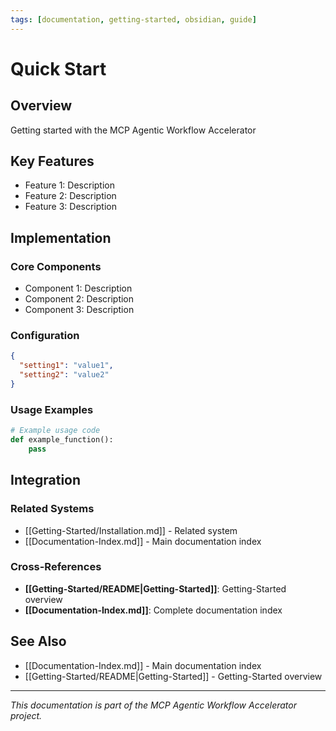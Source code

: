 ```yaml
---
tags: [documentation, getting-started, obsidian, guide]
---
```

# Quick Start

## Overview

Getting started with the MCP Agentic Workflow Accelerator

## Key Features

- Feature 1: Description
- Feature 2: Description  
- Feature 3: Description

## Implementation

### Core Components

- Component 1: Description
- Component 2: Description
- Component 3: Description

### Configuration

```json
{
  "setting1": "value1",
  "setting2": "value2"
}
```

### Usage Examples

```python
# Example usage code
def example_function():
    pass
```

## Integration

### Related Systems

- [[Getting-Started/Installation.md]] - Related system
- [[Documentation-Index.md]] - Main documentation index

### Cross-References

- **[[Getting-Started/README|Getting-Started]]**: Getting-Started overview
- **[[Documentation-Index.md]]**: Complete documentation index

## See Also

- [[Documentation-Index.md]] - Main documentation index
- [[Getting-Started/README|Getting-Started]] - Getting-Started overview

---

*This documentation is part of the MCP Agentic Workflow Accelerator project.*

